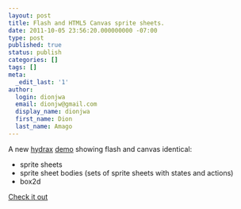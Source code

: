 ```yaml
---
layout: post
title: Flash and HTML5 Canvas sprite sheets.
date: 2011-10-05 23:56:20.000000000 -07:00
type: post
published: true
status: publish
categories: []
tags: []
meta:
  _edit_last: '1'
author:
  login: dionjwa
  email: dionjw@gmail.com
  display_name: dionjwa
  first_name: Dion
  last_name: Amago
---
```


[hydrax]: https://github.com/dionjwa/hydrax
[haxe]: http://haxe.org
[haxeremoting]: http://haxe.org/doc/remoting/0_introduction
[nodeexterns]: https://github.com/dionjwa/nodejs\_externs 
[pbe]: http://pushbuttonengine.com


A new [hydrax][hydrax] [demo](http://dionamago.net/content/demos/animatedbody/index.xhtml) showing flash and canvas identical:

- sprite sheets
- sprite sheet bodies (sets of sprite sheets with states and actions)
- box2d

[Check it out](http://dionamago.net/content/demos/animatedbody/index.xhtml)